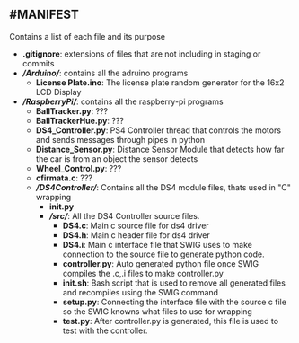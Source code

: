 #MANIFEST
-------

Contains a list of each file and its purpose

*   **.gitignore**: 
      extensions of files that are not including in staging or commits
*   ***/Arduino/***: 
      contains all the adruino programs
	* **License Plate.ino**: 
	    The license plate random generator for the 16x2 LCD Display  
* 	***/RaspberryPi/***: 
      contains all the raspberry-pi programs
	* **BallTracker.py**: 
	  ???
	* **BallTrackerHue.py**: 
	  ???
	* **DS4_Controller.py**: 
    PS4 Controller thread that controls the motors and sends messages through pipes in python
	* **Distance_Sensor.py**: 
	  Distance Sensor Module that detects how far the car is from an object the sensor detects
	* **Wheel_Control.py**: 
	  ???
	* **cfirmata.c**:
	  ???
	* ***/DS4Controller/***:
	  Contains all the DS4 module files, thats used in "C" wrapping
	  * **__init__.py**
	  * ***/src/***:
	    All the DS4 Controller source files.
	      * **DS4.c**: 
	      Main c source file for ds4 driver
	      * **DS4.h**: 
	      Main c header file for ds4 driver
	      * **DS4.i**:
	      Main c interface file that SWIG uses to make connection to the source file to generate python code.
	      * **controller.py**:
	      Auto generated python file once SWIG compiles the .c,.i files to make controller.py
	      * **init.sh**:
	     	Bash script that is used to remove all generated files and recompiles using the SWIG command
	      * **setup.py**:
	     	Connecting the interface file with the source c file so the SWIG knowns what files to use for wrapping
	      * **test.py**:
	 			After controller.py is generated, this file is used to test with the controller. 
